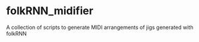 # folkRNN_midifier
A collection of scripts to generate MIDI arrangements of jigs generated with folkRNN 
